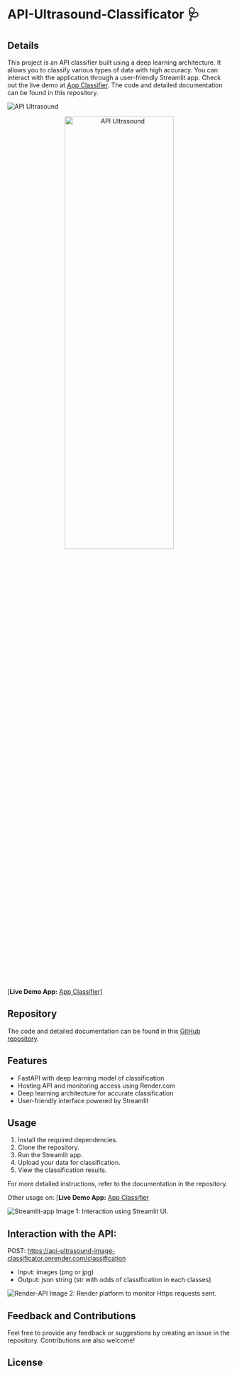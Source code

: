 # API-Ultrasound-Classificator 🩺

## Details

This project is an API classifier built using a deep learning architecture. It allows you to classify various types of data with high accuracy. You can interact with the application through a user-friendly Streamlit app. Check out the live demo at [App Classifier](https://m-ballabio1-web-app-classificator-main-0ebnyd.streamlit.app/). The code and detailed documentation can be found in this repository.

![API Ultrasound](https://github.com/M-ballabio1/API-Ultrasound-Classificator/assets/78934727/e138734e-f606-4185-be45-155a3a049d04)

<p align="center">
  <img src="https://github.com/M-ballabio1/API-Ultrasound-Classificator/assets/78934727/e138734e-f606-4185-be45-155a3a049d04" alt="API Ultrasound" width="70%" height="50%">
</p>

[**Live Demo App:** [App Classifier](https://m-ballabio1-web-app-classificator-main-0ebnyd.streamlit.app/)]

## Repository

The code and detailed documentation can be found in this [GitHub repository](https://github.com/M-ballabio1/API-Ultrasound-Classificator).

## Features

- FastAPI with deep learning model of classification
- Hosting API and monitoring access using Render.com
- Deep learning architecture for accurate classification
- User-friendly interface powered by Streamlit

## Usage

1. Install the required dependencies.
2. Clone the repository.
3. Run the Streamlit app.
4. Upload your data for classification.
5. View the classification results.

For more detailed instructions, refer to the documentation in the repository.

Other usage on: [**Live Demo App:** [App Classifier](https://m-ballabio1-web-app-classificator-main-0ebnyd.streamlit.app/)

![Streamlit-app](https://github.com/M-ballabio1/API-Ultrasound-Classificator/assets/78934727/d2832f2c-7a0c-4c8c-8a23-0c058a5c633f)
Image 1: Interaction using Streamlit UI.

## Interaction with the API:

POST: https://api-ultrasound-image-classificator.onrender.com/classification
- Input: images (png or jpg)
- Output: json string (str with odds of classification in each classes)

![Render-API](https://github.com/M-ballabio1/API-Ultrasound-Classificator/assets/78934727/536dff65-7a67-4fa1-81a2-13c01552710d)
Image 2: Render platform to monitor Https requests sent.

## Feedback and Contributions

Feel free to provide any feedback or suggestions by creating an issue in the repository. Contributions are also welcome!

## License


